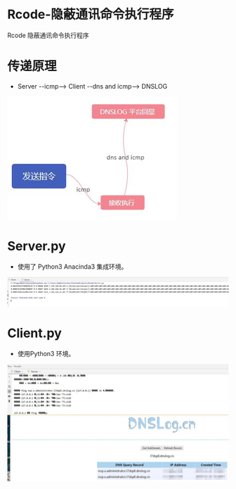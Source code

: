 # Rcode-隐蔽通讯命令执行程序
Rcode 隐蔽通讯命令执行程序


# 传递原理
+ Server --icmp--> Client --dns and icmp--> DNSLOG

![image](/img/原理.jpg)


# Server.py
+ 使用了 Python3 Anacinda3 集成环境。

![image](/img/Server.jpg)


# Client.py
+ 使用Python3 环境。

![image](/img/Client.jpg)



